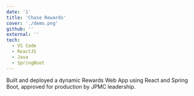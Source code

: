 ```yaml
---
date: '1'
title: 'Chase Rewards'
cover: './demo.png'
github: ''
external: ''
tech:
  - VS Code
  - ReactJS
  - Java
  - SpringBoot
---
```


Built and deployed a dynamic Rewards Web App using React and Spring Boot, approved for production by JPMC leadership.
